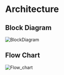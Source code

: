 # Architecture
## Block Diagram

![BlockDiagram](https://user-images.githubusercontent.com/94158848/144252353-b59a1418-ab91-470d-8abe-8768d463ff76.png)


## Flow Chart
![Flow_chart](https://user-images.githubusercontent.com/94158848/144252562-c0065241-7c9d-4bcc-b261-9cc929136fb9.png)
